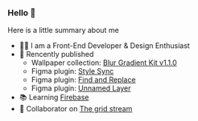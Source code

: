 ### Hello 👋

Here is a little summary about me 

- 👨‍💻 I am a Front-End Developer & Design Enthusiast
- 🚀 Rencently published
  - Wallpaper collection: [Blur Gradient Kit v1.1.0](https://www.figma.com/community/file/1125043526859176590)
  - Figma plugin: [Style Sync](https://www.figma.com/community/plugin/1134483555861502888/Style-Sync)
  - Figma plugin: [Find and Replace](https://www.figma.com/community/plugin/1137017289649153305/Find-and-Replace)
  - Figma plugin: [Unnamed Layer](https://www.figma.com/community/plugin/1124877766066983898/Unnamed-Layer)
- 📚 Learning [Firebase](https://firebase.google.com)
- 🤝 Collaborator on [The grid stream](https://thegridstream.com/)
